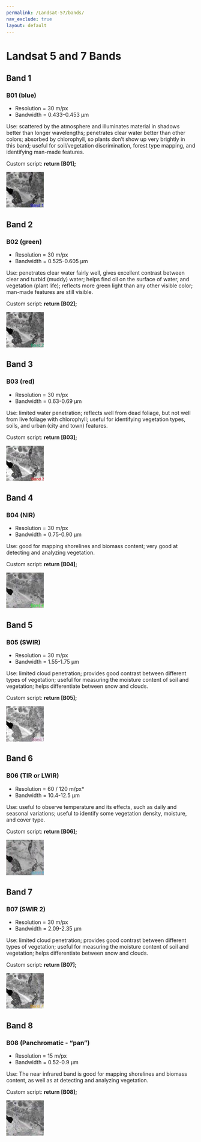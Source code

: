 ```yaml
---
permalink: /Landsat-57/bands/
nav_exclude: true
layout: default
---
```


# Landsat 5 and 7 Bands

## Band 1

### B01 (blue)

- Resolution = 30 m/px
- Bandwidth = 0.433–0.453 µm

Use: scattered by the atmosphere and illuminates material in shadows better than longer wavelengths; penetrates clear water better than other colors; absorbed by chlorophyll, so plants don’t show up very brightly in this band; useful for soil/vegetation discrimination, forest type mapping, and identifying man-made features.

Custom script: **return [B01];**

![B1](fig/fig1.jpg)

## Band 2

### B02 (green)

- Resolution = 30 m/px
- Bandwidth = 0.525-0.605 µm

Use: penetrates clear water fairly well, gives excellent contrast between clear and turbid (muddy) water; helps find oil on the surface of water, and vegetation (plant life); reflects more green light than any other visible color; man-made features are still visible.

Custom script: **return [B02];**

![B2](fig/fig2.jpg)

## Band 3

### B03 (red)

- Resolution = 30 m/px
- Bandwidth = 0.63-0.69 µm

Use: limited water penetration; reflects well from dead foliage, but not well from live foliage with chlorophyll; useful for identifying vegetation types, soils, and urban (city and town) features.

Custom script: **return [B03];**

![B3](fig/fig3.jpg)

## Band 4

### B04 (NIR)

- Resolution = 30 m/px
- Bandwidth = 0.75-0.90 µm

Use: good for mapping shorelines and biomass content; very good at detecting and analyzing vegetation.

Custom script: **return [B04];**

![B4](fig/fig4.jpg)

## Band 5

### B05 (SWIR)

- Resolution = 30 m/px
- Bandwidth = 1.55-1.75 µm

Use: limited cloud penetration; provides good contrast between different types of vegetation; useful for measuring the moisture content of soil and vegetation; helps differentiate between snow and clouds.

Custom script: **return [B05];**

![B5](fig/fig5.jpg)

## Band 6

### B06 (TIR or LWIR)

- Resolution = 60 / 120 m/px*
- Bandwidth = 10.4-12.5 µm

Use: useful to observe temperature and its effects, such as daily and seasonal variations; useful to identify some vegetation density, moisture, and cover type.

Custom script: **return [B06];**

![B6](fig/fig6.jpg)

## Band 7

### B07 (SWIR 2)

- Resolution = 30 m/px
- Bandwidth = 2.09-2.35 µm

Use: limited cloud penetration; provides good contrast between different types of vegetation; useful for measuring the moisture content of soil and vegetation; helps differentiate between snow and clouds.

Custom script: **return [B07];**

![B7](fig/fig7.jpg)

## Band 8

### B08 (Panchromatic - “pan”)

- Resolution = 15 m/px
- Bandwidth = 0.52-0.9 µm

Use: The near infrared band is good for mapping shorelines and biomass content, as well as at detecting and analyzing vegetation.

Custom script: **return [B08];**

![B8](fig/fig8.jpg)

